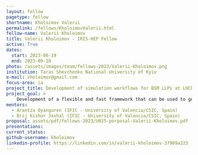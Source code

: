 ```yaml
---
layout: fellow
pagetype: fellow
shortname: Kholoimov Valerii
permalink: /fellows/KholoimovValerii.html
fellow-name: Valerii Kholoimov
title: Valerii Kholoimov - IRIS-HEP Fellow
active: True
dates:
  start: 2023-06-19
  end: 2023-09-10
photo: /assets/images/team/fellows-2023/Valerii-Kholoimov.png
institution: Taras Shevchenko National University of Kyiv
e-mail: vholoimov@gmail.com
focus-area: ia
project_title: Development of simulation workflows for BSM LLPs at LHCb
project_goal: >
    Development of a flexible and fast framework that can be used to generate different models with different properties.
mentors:
  - Arantza Oyanguren (IFIC - University of Valencia/CSIC, Spain)
  - Brij Kishor Jashal (IFIC - University of Valencia/CSIC, Spain)
proposal: assets/pdf/fellows-2023/U025-porposal-Valerii-Kholoimov.pdf
presentations:
current_status:
github-username: kholoimov
linkedin-profile: https://linkedin.com/in/valerii-kholoimov-37969a223
---
```

